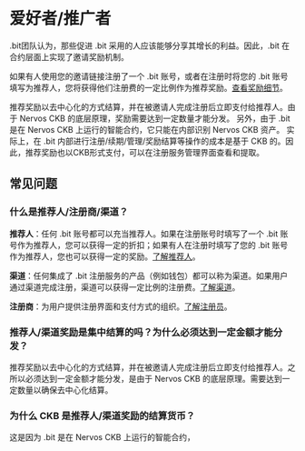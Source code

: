 # 爱好者/推广者

.bit团队认为，那些促进 .bit 采用的人应该能够分享其增长的利益。因此，.bit 在合约层面上实现了邀请奖励机制。

如果有人使用您的邀请链接注册了一个 .bit 账号，或者在注册时将您的 .bit 账号填写为推荐人，您将获得他们注册费的一定比例作为推荐奖励。[查看奖励细节](build-together.md)。

推荐奖励以去中心化的方式结算，并在被邀请人完成注册后立即支付给推荐人。由于 Nervos CKB 的底层原理，奖励需要达到一定数量才能分发。
另外，由于 .bit 是在 Nervos CKB 上运行的智能合约，它只能在内部识别 Nervos CKB 资产。
实际上，在 .bit 内部进行注册/续期/管理/奖励结算等操作的成本是基于 CKB 的。因此，推荐奖励也以CKB形式支付，可以在注册服务管理界面查看和提取。

## 常见问题

### 什么是推荐人/注册商/渠道？

**推荐人**：任何 .bit 账号都可以充当推荐人。如果在注册账号时填写了一个 .bit 账号作为推荐人，您可以获得一定的折扣；如果有人在注册时填写了您的 .bit 账号作为推荐人，您也可以获得一定的奖励。[了解推荐人](../v/chinese-1/gong-tong-jian-she/referral.md)。

**渠道**：任何集成了 .bit 注册服务的产品（例如钱包）都可以称为渠道。如果用户通过渠道完成注册，渠道可以获得一定比例的注册费。[了解渠道](../v/chinese-1/gong-tong-jian-she/channel.md)。

**注册商**：为用户提供注册界面和支付方式的组织。[了解注册员](../v/chinese-1/gong-tong-jian-she/registrar.md)。

### 推荐人/渠道奖励是集中结算的吗？为什么必须达到一定金额才能分发？

推荐奖励以去中心化的方式结算，并在被邀请人完成注册后立即支付给推荐人。之所以必须达到一定金额才能分发，是由于 Nervos CKB 的底层原理。需要达到一定数量以确保去中心化结算。

### 为什么 CKB 是推荐人/渠道奖励的结算货币？

这是因为 .bit 是在 Nervos CKB 上运行的智能合约，

